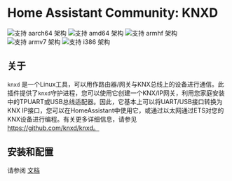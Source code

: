 # Home Assistant Community: KNXD

![支持 aarch64 架构][aarch64-shield]
![支持 amd64 架构][amd64-shield]
![支持 armhf 架构][armhf-shield]
![支持 armv7 架构][armv7-shield]
![支持 i386 架构][i386-shield]

## 关于

`knxd` 是一个Linux工具，可以用作路由器/网关与KNX总线上的设备进行通信。此插件提供了`knxd`守护进程，您可以使用它创建一个KNX/IP网关，利用您家庭安装中的TPUART或USB总线适配器。因此，它基本上可以将UART/USB接口转换为KNX IP接口，您可以在HomeAssistant中使用它，或通过以太网通过ETS对您的KNX设备进行编程。有关更多详细信息，请参见 https://github.com/knxd/knxd。

## 安装和配置

请参阅 [文档](DOCS.md)

[aarch64-shield]: https://img.shields.io/badge/aarch64-yes-green.svg
[amd64-shield]: https://img.shields.io/badge/amd64-yes-green.svg
[armhf-shield]: https://img.shields.io/badge/armhf-yes-green.svg
[armv7-shield]: https://img.shields.io/badge/armv7-yes-green.svg
[i386-shield]: https://img.shields.io/badge/i386-yes-green.svg